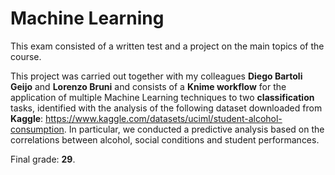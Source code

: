# Machine Learning

This exam consisted of a written test and a project on the main topics of the course.

This project was carried out together with my colleagues **Diego Bartoli Geijo** and **Lorenzo Bruni** and consists of a **Knime workflow** for the application of multiple Machine Learning techniques to two **classification** tasks, identified with the analysis of the following dataset downloaded from **Kaggle**: https://www.kaggle.com/datasets/uciml/student-alcohol-consumption. In particular, we conducted a predictive analysis based on the correlations between alcohol, social conditions and student performances.

Final grade: **29**.
